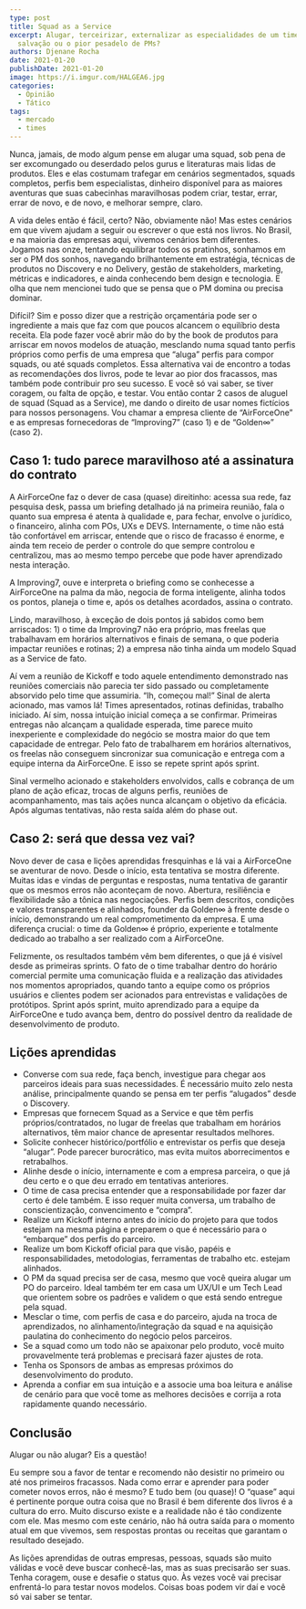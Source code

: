 ```yaml
---
type: post
title: Squad as a Service
excerpt: Alugar, terceirizar, externalizar as especialidades de um time é
  salvação ou o pior pesadelo de PMs?
authors: Djenane Rocha
date: 2021-01-20
publishDate: 2021-01-20
image: https://i.imgur.com/HALGEA6.jpg
categories:
  - Opinião
  - Tático
tags:
  - mercado
  - times
---
```

Nunca, jamais, de modo algum pense em alugar uma squad, sob pena de ser excomungado ou deserdado pelos gurus e literaturas mais lidas de produtos. Eles e elas costumam trafegar em cenários segmentados, squads completos, perfis bem especialistas, dinheiro disponível para as maiores aventuras que suas cabecinhas maravilhosas podem criar, testar, errar, errar de novo, e de novo, e melhorar sempre, claro.

A vida deles então é fácil, certo? Não, obviamente não! Mas estes cenários em que vivem ajudam a seguir ou escrever o que está nos livros. No Brasil, e na maioria das empresas aqui, vivemos cenários bem diferentes. Jogamos nas onze, tentando equilibrar todos os pratinhos, sonhamos em ser o PM dos sonhos, navegando brilhantemente em estratégia, técnicas de produtos no Discovery e no Delivery, gestão de stakeholders, marketing, métricas e indicadores, e ainda conhecendo bem design e tecnologia. E olha que nem mencionei tudo que se pensa que o PM domina ou precisa dominar.

Difícil? Sim e posso dizer que a restrição orçamentária pode ser o ingrediente a mais que faz com que poucos alcancem o equilíbrio desta receita. Ela pode fazer você abrir mão do by the book de produtos para arriscar em novos modelos de atuação, mesclando numa squad tanto perfis próprios como perfis de uma empresa que “aluga” perfis para compor squads, ou até squads completos. Essa alternativa vai de encontro a todas as recomendações dos livros, pode te levar ao pior dos fracassos, mas também pode contribuir pro seu sucesso. E você só vai saber, se tiver coragem, ou falta de opção, e testar. Vou então contar 2 casos de aluguel de squad (Squad as a Service), me dando o direito de usar nomes fictícios para nossos personagens. Vou chamar a empresa cliente de “AirForceOne” e as empresas fornecedoras de “Improving7” (caso 1) e de “Golden∞” (caso 2).

## Caso 1: tudo parece maravilhoso até a assinatura do contrato 

A AirForceOne faz o dever de casa (quase) direitinho: acessa sua rede, faz pesquisa desk, passa um briefing detalhado já na primeira reunião, fala o quanto sua empresa é atenta à qualidade e, para fechar, envolve o jurídico, o financeiro, alinha com POs, UXs e DEVS. Internamente, o time não está tão confortável em arriscar, entende que o risco de fracasso é enorme, e ainda tem receio de perder o controle do que sempre controlou e centralizou, mas ao mesmo tempo percebe que pode haver aprendizado nesta interação. 

A Improving7, ouve e interpreta o briefing como se conhecesse a AirForceOne na palma da mão, negocia de forma inteligente, alinha todos os pontos, planeja o time e, após os detalhes acordados, assina o contrato. 

Lindo, maravilhoso, à exceção de dois pontos já sabidos como bem arriscados: 1) o time da Improving7 não era próprio, mas freelas que trabalhavam em horários alternativos e finais de semana, o que poderia impactar reuniões e rotinas; 2) a empresa não tinha ainda um modelo Squad as a Service de fato.

Aí vem a reunião de Kickoff e todo aquele entendimento demonstrado nas reuniões comerciais não parecia ter sido passado ou completamente absorvido pelo time que assumiria. “Ih, começou mal!” Sinal de alerta acionado, mas vamos lá! Times apresentados, rotinas definidas, trabalho iniciado. Aí sim, nossa intuição inicial começa a se confirmar. Primeiras entregas não alcançam a qualidade esperada, time parece muito inexperiente e complexidade do negócio se mostra maior do que tem capacidade de entregar. Pelo fato de trabalharem em horários alternativos, os freelas não conseguem sincronizar sua comunicação e entrega com a equipe interna da AirForceOne. E isso se repete sprint após sprint. 

Sinal vermelho acionado e stakeholders envolvidos, calls e cobrança de um plano de ação eficaz, trocas de alguns perfis, reuniões de acompanhamento, mas tais ações nunca alcançam o objetivo da eficácia. Após algumas tentativas, não resta saída além do phase out.

## Caso 2: será que dessa vez vai? 

Novo dever de casa e lições aprendidas fresquinhas e lá vai a AirForceOne se aventurar de novo. Desde o início, esta tentativa se mostra diferente. Muitas idas e vindas de perguntas e respostas, numa tentativa de garantir que os mesmos erros não aconteçam de novo. Abertura, resiliência e flexibilidade são a tônica nas negociações. Perfis bem descritos, condições e valores transparentes e alinhados, founder da Golden∞ à frente desde o início, demonstrando um real comprometimento da empresa. E uma diferença crucial: o time da Golden∞ é próprio, experiente e totalmente dedicado ao trabalho a ser realizado com a AirForceOne. 

Felizmente, os resultados também vêm bem diferentes, o que já é visível desde as primeiras sprints. O fato de o time trabalhar dentro do horário comercial permite uma comunicação fluida e a realização das atividades nos momentos apropriados, quando tanto a equipe como os próprios usuários e clientes podem ser acionados para entrevistas e validações de protótipos. Sprint após sprint, muito aprendizado para a equipe da AirForceOne e tudo avança bem, dentro do possível dentro da realidade de desenvolvimento de produto.  

## Lições aprendidas

* Converse com sua rede, faça bench, investigue para chegar aos parceiros ideais para suas necessidades. É necessário muito zelo nesta análise, principalmente quando se pensa em ter perfis “alugados” desde o Discovery.
* Empresas que fornecem Squad as a Service e que têm perfis próprios/contratados, no lugar de freelas que trabalham em horários alternativos, têm maior chance de apresentar resultados melhores.
* Solicite conhecer histórico/portfólio e entrevistar os perfis que deseja “alugar”. Pode parecer burocrático, mas evita muitos aborrecimentos e retrabalhos. 
* Alinhe desde o início, internamente e com a empresa parceira, o que já deu certo e o que deu errado em tentativas anteriores.
* O time de casa precisa entender que a responsabilidade por fazer dar certo é dele também. E isso requer muita conversa, um trabalho de conscientização, convencimento e “compra”. 
* Realize um Kickoff interno antes do início do projeto para que todos estejam na mesma página e preparem o que é necessário para o “embarque” dos perfis do parceiro.
* Realize um bom Kickoff oficial para que visão, papéis e responsabilidades, metodologias, ferramentas de trabalho etc. estejam alinhados.
* O PM da squad precisa ser de casa, mesmo que você queira alugar um PO do parceiro. Ideal também ter em casa um UX/UI e um Tech Lead que orientem sobre os padrões e validem o que está sendo entregue pela squad.
* Mesclar o time, com perfis de casa e do parceiro, ajuda na troca de aprendizados, no alinhamento/integração da squad e na aquisição paulatina do conhecimento do negócio pelos parceiros.
* Se a squad como um todo não se apaixonar pelo produto, você muito provavelmente terá problemas e precisará fazer ajustes de rota.
* Tenha os Sponsors de ambas as empresas próximos do desenvolvimento do produto.
* Aprenda a confiar em sua intuição e a associe uma boa leitura e análise de cenário para que você tome as melhores decisões e corrija a rota rapidamente quando necessário.

## Conclusão

Alugar ou não alugar? Eis a questão! 

Eu sempre sou a favor de tentar e recomendo não desistir no primeiro ou até nos primeiros fracassos. Nada como errar e aprender para poder cometer novos erros, não é mesmo? E tudo bem (ou quase)! O “quase” aqui é pertinente porque outra coisa que no Brasil é bem diferente dos livros é a cultura do erro. Muito discurso existe e a realidade não é tão condizente com ele. Mas mesmo com este cenário, não há outra saída para o momento atual em que vivemos, sem respostas prontas ou receitas que garantam o resultado desejado. 

As lições aprendidas de outras empresas, pessoas, squads são muito válidas e você deve buscar conhecê-las, mas as suas precisarão ser suas. Tenha coragem, ouse e desafie o status quo. Às vezes você vai precisar enfrentá-lo para testar novos modelos. Coisas boas podem vir daí e você só vai saber se tentar.